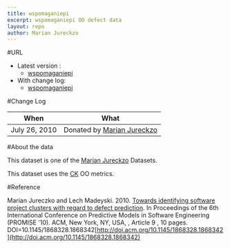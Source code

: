 ```yaml
---
title: wspomaganiepi
excerpt: wspomaganiepi OO defect data
layout: repo
author: Marian Jureckzo
---
```



#URL

  * Latest version :
    * [wspomaganiepi](https://terapromise.csc.ncsu.edu:8443/svn/repo/defect/ck/wspomaganiepi/wspomaganiepi.csv)
  * With change log:
    * [wspomaganiepi](https://terapromise.csc.ncsu.edu:8443/svn/repo/defect/ck/wspomaganiepi/)

#Change Log

When | What
---- | ----
July 26, 2010 | Donated by [Marian Jureckzo](MarianJureczko)

#About the data

This dataset is one of the [Marian Jureckzo](MarianJureczko) Datasets.

This dataset uses the [CK](/repo/defect/ck) OO metrics.

#Reference

Marian Jureczko and Lech Madeyski. 2010. [Towards identifying software project clusters with regard to defect prediction](http://dl.acm.org/citation.cfm?id=1868328.1868342&coll=DL&dl=GUIDE&CFID=96280125&CFTOKEN=47274353). In
Proceedings of the 6th International Conference on Predictive
Models in Software Engineering (PROMISE '10). ACM, New York,
NY, USA, , Article 9 , 10 pages. DOI=10.1145/1868328.1868342[http://doi.acm.org/10.1145/1868328.1868342](http://doi.acm.org/10.1145/1868328.1868342)